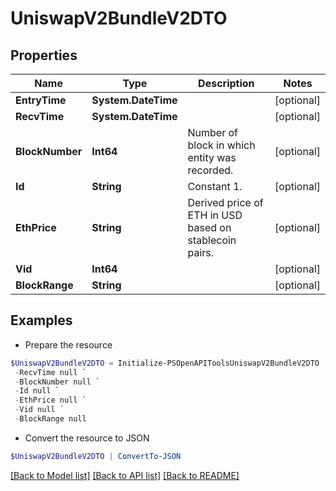 # UniswapV2BundleV2DTO
## Properties

Name | Type | Description | Notes
------------ | ------------- | ------------- | -------------
**EntryTime** | **System.DateTime** |  | [optional] 
**RecvTime** | **System.DateTime** |  | [optional] 
**BlockNumber** | **Int64** | Number of block in which entity was recorded. | [optional] 
**Id** | **String** | Constant 1. | [optional] 
**EthPrice** | **String** | Derived price of ETH in USD based on stablecoin pairs. | [optional] 
**Vid** | **Int64** |  | [optional] 
**BlockRange** | **String** |  | [optional] 

## Examples

- Prepare the resource
```powershell
$UniswapV2BundleV2DTO = Initialize-PSOpenAPIToolsUniswapV2BundleV2DTO  -EntryTime null `
 -RecvTime null `
 -BlockNumber null `
 -Id null `
 -EthPrice null `
 -Vid null `
 -BlockRange null
```

- Convert the resource to JSON
```powershell
$UniswapV2BundleV2DTO | ConvertTo-JSON
```

[[Back to Model list]](../README.md#documentation-for-models) [[Back to API list]](../README.md#documentation-for-api-endpoints) [[Back to README]](../README.md)

